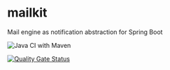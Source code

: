 # mailkit
Mail engine as notification abstraction for Spring Boot

![Java CI with Maven](https://github.com/hdsdi3g/mailkit/workflows/Java%20CI%20with%20Maven/badge.svg)

[![Quality Gate Status](https://sonarcloud.io/api/project_badges/measure?project=hdsdi3g_mailkit&metric=alert_status)](https://sonarcloud.io/dashboard?id=hdsdi3g_mailkit)
